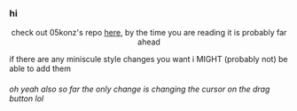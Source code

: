 <h3>hi</h3>
<center><p> check out 05konz's repo <a href = "https://github.com/05Konz/Blooket-Cheats">here</a>, by the time you are reading it is probably far ahead</p></center>
<p>if there are any miniscule style changes you want i MIGHT (probably not) be able to add them</p>

<h6>oh yeah also so far the only change is changing the cursor on the drag button lol</h6>
